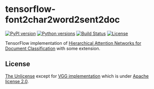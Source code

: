 # tensorflow-font2char2word2sent2doc

[![PyPI version](https://badge.fury.io/py/tensorflow-font2char2word2sent2doc.svg)](https://badge.fury.io/py/tensorflow-font2char2word2sent2doc)
[![Python versions](https://img.shields.io/pypi/pyversions/tensorflow-font2char2word2sent2doc.svg)](setup.py)
[![Build Status](https://travis-ci.org/raviqqe/tensorflow-font2char2word2sent2doc.svg?branch=master)](https://travis-ci.org/raviqqe/tensorflow-font2char2word2sent2doc)
[![License](https://img.shields.io/badge/license-unlicense-lightgray.svg)](https://unlicense.org)

TensorFlow implementation of [Hierarchical Attention Networks for Document Classification](https://www.google.co.jp/url?sa=t&rct=j&q=&esrc=s&source=web&cd=1&cad=rja&uact=8&ved=0ahUKEwiNxqa286zRAhUMqY8KHZYlCWEQFggjMAA&url=https%3A%2F%2Fwww.cs.cmu.edu%2F~diyiy%2Fdocs%2Fnaacl16.pdf&usg=AFQjCNFokKFJ1g7WQSDYkYEM82XwhGiDGw&sig2=iHJc5O86dNQrexisfSA7mw) with some extension.


## License

[The Unlicense](https://unlicense.org)
except for [VGG implementation](font2char2word2sent2doc/font2char.py)
which is under [Apache license 2.0](https://github.com/tensorflow/models/blob/master/LICENSE).
